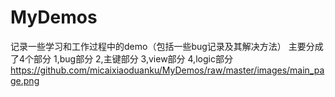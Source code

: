 # MyDemos
记录一些学习和工作过程中的demo（包括一些bug记录及其解决方法）
主要分成了4个部分
1,bug部分
2,主键部分
3,view部分
4,logic部分
https://github.com/micaixiaoduanku/MyDemos/raw/master/images/main_page.png
